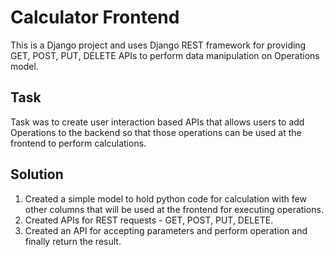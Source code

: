 # Calculator Frontend

This is a Django project and uses Django REST framework for providing GET, POST, PUT, DELETE APIs to perform data manipulation on Operations model.

## Task
Task was to create user interaction based APIs that allows users to add Operations to the backend so that those operations can be used at the frontend to perform calculations.

## Solution
1. Created a simple model to hold python code for calculation with few other columns that will be used at the frontend for executing operations.
2. Created APIs for REST requests - GET, POST, PUT, DELETE.
3. Created an API for accepting parameters and perform operation and finally return the result.
